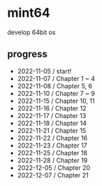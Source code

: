 # mint64
develop 64bit os

## progress
- 2022-11-05 / start!
- 2022-11-07 / Chapter 1 ~ 4
- 2022-11-08 / Chapter 5, 6 
- 2022-11-10 / Chapter 7 ~ 9 
- 2022-11-15 / Chapter 10, 11 
- 2022-11-16 / Chapter 12
- 2022-11-17 / Chapter 13
- 2022-11-18 / Chapter 14
- 2022-11-21 / Chapter 15
- 2022-11-22 / Chapter 16
- 2022-11-23 / Chapter 17
- 2022-11-25 / Chapter 18
- 2022-11-28 / Chapter 19
- 2022-12-05 / Chapter 20
- 2022-12-07 / Chapter 21